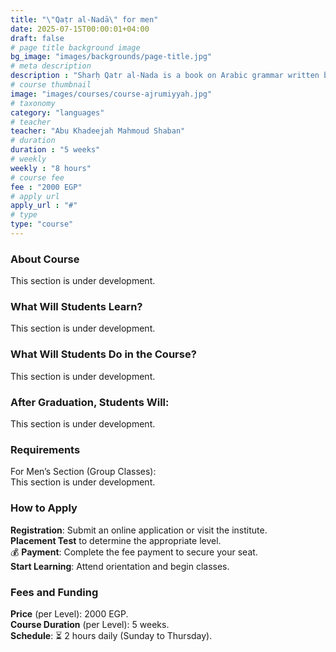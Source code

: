 ```yaml
---
title: "\"Qaṭr al-Nadā\" for men"
date: 2025-07-15T00:00:01+04:00
draft: false
# page title background image
bg_image: "images/backgrounds/page-title.jpg"
# meta description
description : "Sharḥ Qatr al-Nada is a book on Arabic grammar written by Ibn Hisham al-Ansari, one of the main scholars of the Arabic language"
# course thumbnail
image: "images/courses/course-ajrumiyyah.jpg"
# taxonomy
category: "languages"
# teacher
teacher: "Abu Khadeejah Mahmoud Shaban"
# duration
duration : "5 weeks"
# weekly
weekly : "8 hours"
# course fee
fee : "2000 EGP"
# apply url
apply_url : "#"
# type
type: "course"
---
```



### About Course

This section is under development.

### What Will Students Learn?
This section is under development.

### What Will Students Do in the Course?
This section is under development.

### After Graduation, Students Will:
This section is under development.

### Requirements

For Men’s Section (Group Classes):\
This section is under development.


### How to Apply

**Registration**: Submit an online application or visit the institute.\
**Placement Test** to determine the appropriate level.\
:moneybag: **Payment**: Complete the fee payment to secure your seat.\
**Start Learning**: Attend orientation and begin classes.


### Fees and Funding

**Price** (per Level): 2000 EGP.\
**Course Duration** (per Level): 5 weeks.\
**Schedule**: ⏳ 2 hours daily (Sunday to Thursday).